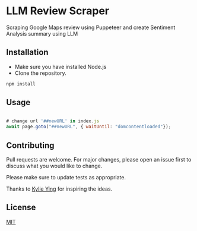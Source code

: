 # LLM Review Scraper

Scraping Google Maps review using Puppeteer and create Sentiment Analysis summary using LLM

## Installation
- Make sure you have installed Node.js
- Clone the repository.

```bash
npm install
```

## Usage

```javascript

# change url '##newURL' in index.js
await page.goto("##newURL", { waitUntil: "domcontentloaded"});
```

## Contributing

Pull requests are welcome. For major changes, please open an issue first
to discuss what you would like to change.

Please make sure to update tests as appropriate.

Thanks to [Kylie Ying](https://www.kylieying.com/) for inspiring the ideas.

## License

[MIT](https://choosealicense.com/licenses/mit/)
